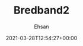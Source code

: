 ---
onHome: true
title: 'Bredband2'
date: '2021-03-28T12:54:27+00:00'
status: publish
permalink: /portfolio/bredband2
author: Ehsan
type: portfolio
id: 142
agancy:
category:
    - Backend
    - Front-end
tag:
    - React
    - Ruby
    - Javascript
    - Gatsby
    - UX
case_link_url:
    - 'https://www.bredband2.com/'
client:
    - 'Bredband2'
tagline:
background_image:
    - 'bg.jpg'
logo:
    - 'logo.png'
video:
bilder:
    - 'bredband2-v2.png'
    - '1.jpg'
port_date:
    - '2021 - 2022'

---